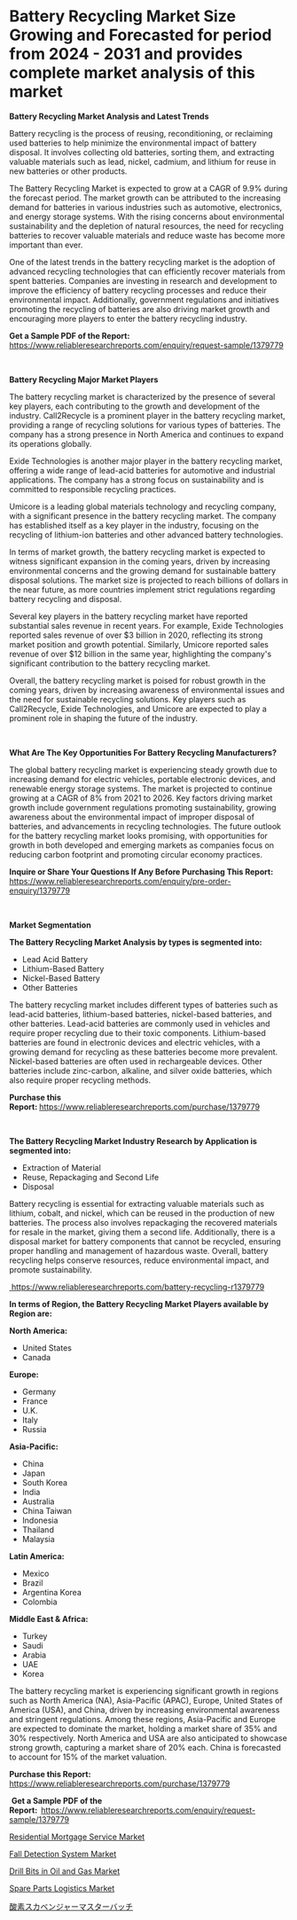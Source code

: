 <p><h1>Battery Recycling Market Size Growing and Forecasted for period from 2024 - 2031 and provides complete market analysis of this market</h1></p><p><strong>Battery Recycling Market Analysis and Latest Trends</strong></p>
<p><p>Battery recycling is the process of reusing, reconditioning, or reclaiming used batteries to help minimize the environmental impact of battery disposal. It involves collecting old batteries, sorting them, and extracting valuable materials such as lead, nickel, cadmium, and lithium for reuse in new batteries or other products.</p><p>The Battery Recycling Market is expected to grow at a CAGR of 9.9% during the forecast period. The market growth can be attributed to the increasing demand for batteries in various industries such as automotive, electronics, and energy storage systems. With the rising concerns about environmental sustainability and the depletion of natural resources, the need for recycling batteries to recover valuable materials and reduce waste has become more important than ever.</p><p>One of the latest trends in the battery recycling market is the adoption of advanced recycling technologies that can efficiently recover materials from spent batteries. Companies are investing in research and development to improve the efficiency of battery recycling processes and reduce their environmental impact. Additionally, government regulations and initiatives promoting the recycling of batteries are also driving market growth and encouraging more players to enter the battery recycling industry.</p></p>
<p><strong>Get a Sample PDF of the Report:&nbsp;</strong> <a href="https://www.reliableresearchreports.com/enquiry/request-sample/1379779">https://www.reliableresearchreports.com/enquiry/request-sample/1379779</a></p>
<p>&nbsp;</p>
<p><strong>Battery Recycling Major Market Players</strong></p>
<p><p>The battery recycling market is characterized by the presence of several key players, each contributing to the growth and development of the industry. Call2Recycle is a prominent player in the battery recycling market, providing a range of recycling solutions for various types of batteries. The company has a strong presence in North America and continues to expand its operations globally.</p><p>Exide Technologies is another major player in the battery recycling market, offering a wide range of lead-acid batteries for automotive and industrial applications. The company has a strong focus on sustainability and is committed to responsible recycling practices.</p><p>Umicore is a leading global materials technology and recycling company, with a significant presence in the battery recycling market. The company has established itself as a key player in the industry, focusing on the recycling of lithium-ion batteries and other advanced battery technologies.</p><p>In terms of market growth, the battery recycling market is expected to witness significant expansion in the coming years, driven by increasing environmental concerns and the growing demand for sustainable battery disposal solutions. The market size is projected to reach billions of dollars in the near future, as more countries implement strict regulations regarding battery recycling and disposal.</p><p>Several key players in the battery recycling market have reported substantial sales revenue in recent years. For example, Exide Technologies reported sales revenue of over $3 billion in 2020, reflecting its strong market position and growth potential. Similarly, Umicore reported sales revenue of over $12 billion in the same year, highlighting the company's significant contribution to the battery recycling market.</p><p>Overall, the battery recycling market is poised for robust growth in the coming years, driven by increasing awareness of environmental issues and the need for sustainable recycling solutions. Key players such as Call2Recycle, Exide Technologies, and Umicore are expected to play a prominent role in shaping the future of the industry.</p></p>
<p>&nbsp;</p>
<p><strong>What Are The Key Opportunities For Battery Recycling Manufacturers?</strong></p>
<p><p>The global battery recycling market is experiencing steady growth due to increasing demand for electric vehicles, portable electronic devices, and renewable energy storage systems. The market is projected to continue growing at a CAGR of 8% from 2021 to 2026. Key factors driving market growth include government regulations promoting sustainability, growing awareness about the environmental impact of improper disposal of batteries, and advancements in recycling technologies. The future outlook for the battery recycling market looks promising, with opportunities for growth in both developed and emerging markets as companies focus on reducing carbon footprint and promoting circular economy practices.</p></p>
<p><strong>Inquire or Share Your Questions If Any Before Purchasing This Report:</strong> <a href="https://www.reliableresearchreports.com/enquiry/pre-order-enquiry/1379779">https://www.reliableresearchreports.com/enquiry/pre-order-enquiry/1379779</a></p>
<p>&nbsp;</p>
<p><strong>Market Segmentation</strong></p>
<p><strong>The Battery Recycling Market Analysis by types is segmented into:</strong></p>
<p><ul><li>Lead Acid Battery</li><li>Lithium-Based Battery</li><li>Nickel-Based Battery</li><li>Other Batteries</li></ul></p>
<p><p>The battery recycling market includes different types of batteries such as lead-acid batteries, lithium-based batteries, nickel-based batteries, and other batteries. Lead-acid batteries are commonly used in vehicles and require proper recycling due to their toxic components. Lithium-based batteries are found in electronic devices and electric vehicles, with a growing demand for recycling as these batteries become more prevalent. Nickel-based batteries are often used in rechargeable devices. Other batteries include zinc-carbon, alkaline, and silver oxide batteries, which also require proper recycling methods.</p></p>
<p><strong>Purchase this Report:&nbsp;</strong><a href="https://www.reliableresearchreports.com/purchase/1379779">https://www.reliableresearchreports.com/purchase/1379779</a></p>
<p>&nbsp;</p>
<p><strong>The Battery Recycling Market Industry Research by Application is segmented into:</strong></p>
<p><ul><li>Extraction of Material</li><li>Reuse, Repackaging and Second Life</li><li>Disposal</li></ul></p>
<p><p>Battery recycling is essential for extracting valuable materials such as lithium, cobalt, and nickel, which can be reused in the production of new batteries. The process also involves repackaging the recovered materials for resale in the market, giving them a second life. Additionally, there is a disposal market for battery components that cannot be recycled, ensuring proper handling and management of hazardous waste. Overall, battery recycling helps conserve resources, reduce environmental impact, and promote sustainability.</p></p>
<p><a href="https://www.reliableresearchreports.com/battery-recycling-r1379779">&nbsp;https://www.reliableresearchreports.com/battery-recycling-r1379779</a></p>
<p><strong>In terms of Region, the Battery Recycling Market Players available by Region are:</strong></p>
<p>
    <p> <strong> North America: </strong>
        <ul>
            <li>United States</li>
            <li>Canada</li>
        </ul>
        </p> 
    <p> <strong> Europe: </strong>
        <ul>
            <li>Germany</li>
            <li>France</li>
            <li>U.K.</li>
            <li>Italy</li>
            <li>Russia</li>
        </ul>
        </p> 
    <p> <strong> Asia-Pacific: </strong>
        <ul>
            <li>China</li>
            <li>Japan</li>
            <li>South Korea</li>
            <li>India</li>
            <li>Australia</li>
            <li>China Taiwan</li>
            <li>Indonesia</li>
            <li>Thailand</li>
            <li>Malaysia</li>
        </ul>
        </p> 
    <p> <strong> Latin America: </strong>
        <ul>
            <li>Mexico</li>
            <li>Brazil</li>
            <li>Argentina Korea</li>
            <li>Colombia</li>
        </ul>
        </p> 
    <p> <strong> Middle East & Africa: </strong>
        <ul>
            <li>Turkey</li>
            <li>Saudi</li>
            <li>Arabia</li>
            <li>UAE</li>
            <li>Korea</li>
        </ul>
    </p>
    </p>
<p><p>The battery recycling market is experiencing significant growth in regions such as North America (NA), Asia-Pacific (APAC), Europe, United States of America (USA), and China, driven by increasing environmental awareness and stringent regulations. Among these regions, Asia-Pacific and Europe are expected to dominate the market, holding a market share of 35% and 30% respectively. North America and USA are also anticipated to showcase strong growth, capturing a market share of 20% each. China is forecasted to account for 15% of the market valuation.</p></p>
<p><strong>Purchase this Report: </strong><a href="https://www.reliableresearchreports.com/purchase/1379779">https://www.reliableresearchreports.com/purchase/1379779</a></p>
<p>&nbsp;<strong>Get a Sample PDF of the Report:&nbsp;&nbsp;</strong><a href="https://www.reliableresearchreports.com/enquiry/request-sample/1379779">https://www.reliableresearchreports.com/enquiry/request-sample/1379779</a></p>
<p><strong></strong></p>
<p><p><a href="https://www.linkedin.com/pulse/residential-mortgage-service-market-report-reveals-latest-trends-i9kwc">Residential Mortgage Service Market</a></p><p><a href="https://github.com/Angelnienowdseej3e45z3p8c/Market-Research-Report-List-2/blob/main/fall-detection-system-market.md">Fall Detection System Market</a></p><p><a href="https://www.linkedin.com/pulse/drill-bits-oil-gas-market-size-trends-complete-industry-overview-lnejf">Drill Bits in Oil and Gas Market</a></p><p><a href="https://github.com/brentleyjimmiealvaradoz4l1rea/Market-Research-Report-List-2/blob/main/spare-parts-logistics-market.md">Spare Parts Logistics Market</a></p><p><a href="https://github.com/klon646/Market-Research-Report-List-1/blob/main/587498660812.md">酸素スカベンジャーマスターバッチ</a></p></p>